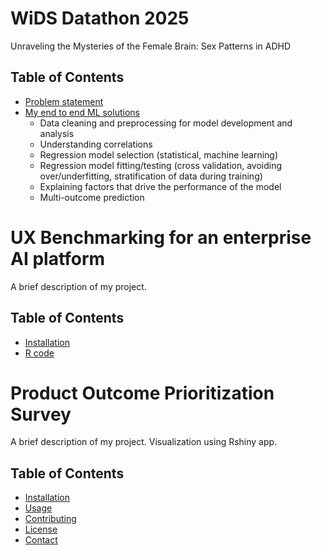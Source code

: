 # WiDS Datathon 2025 

Unraveling the Mysteries of the Female Brain: Sex Patterns in ADHD

## Table of Contents

- [Problem statement](https://www.kaggle.com/competitions/widsdatathon2025/discussion?sort=hotness)
- [My end to end ML solutions](#link)
  - Data cleaning and preprocessing for model development and analysis
  - Understanding correlations
  - Regression model selection (statistical, machine learning)
  - Regression model fitting/testing (cross validation, avoiding over/underfitting, stratification of data during training)
  - Explaining factors that drive the performance of the model
  - Multi-outcome prediction

# UX Benchmarking for an enterprise AI platform 

A brief description of my project.

## Table of Contents

- [Installation](#installation)
- [R code](https://github.com/yingz2023/yingz2023.github.io/blob/main/BM.R)

# Product Outcome Prioritization Survey 

A brief description of my project. Visualization using Rshiny app.

## Table of Contents

- [Installation](#installation)
- [Usage](#usage)
- [Contributing](#contributing)
- [License](#license)
- [Contact](#contact)

